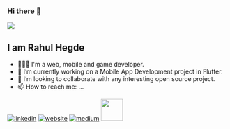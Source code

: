 ### Hi there 👋
![](https://thumbs.gfycat.com/FatherlyVastAlbertosaurus-size_restricted.gif)

<!--
**rahulhegde99/rahulhegde99** is a ✨ _special_ ✨ repository because its `README.md` (this file) appears on your GitHub profile.

Here are some ideas to get you started:-->

## I am Rahul Hegde

- 🙎🏾‍♂️ I'm a web, mobile and game developer.
- 🔭  I’m currently working on a Mobile App Development project in Flutter.
- 👯 I’m looking to collaborate with any interesting open source project. 
- 📫 How to reach me: ...


[2]: https://www.linkedin.com/in/rahul-hegde-0955391a5/
[3]: https://rahulhegde.ml/
[5]: https://medium.com/@rahulhegde97

 [![linkedin](https://img.icons8.com/color/48/000000/linkedin.png)][2]
 [![website](https://img.icons8.com/fluent/48/000000/domain.png)][3]
 [![medium](https://img.icons8.com/color/48/000000/medium-monogram.png)][5]
 <a href="
[4]: https://auth.geeksforgeeks.org/user/rahulhegde97/articles/" target="_blank"><img src="https://pbs.twimg.com/profile_images/1138375574726955008/1fNUyEdv_400x400.png" width="50"></a>

